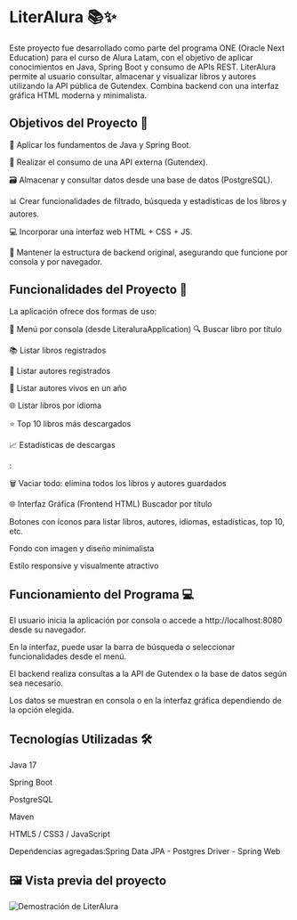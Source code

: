 # **LiterAlura 📚✨**

Este proyecto fue desarrollado como parte del programa ONE (Oracle Next Education) para el curso de Alura Latam, con el objetivo de aplicar conocimientos en Java, Spring Boot y consumo de APIs REST. LiterAlura permite al usuario consultar, almacenar y visualizar libros y autores utilizando la API pública de Gutendex. Combina backend con una interfaz gráfica HTML moderna y minimalista.

## **Objetivos del Proyecto 🎯**

🧠 Aplicar los fundamentos de Java y Spring Boot.

🔗 Realizar el consumo de una API externa (Gutendex).

🗃️ Almacenar y consultar datos desde una base de datos (PostgreSQL).

📊 Crear funcionalidades de filtrado, búsqueda y estadísticas de los libros y autores.

💻 Incorporar una interfaz web HTML + CSS + JS.

🧪 Mantener la estructura de backend original, asegurando que funcione por consola y por navegador.

## **Funcionalidades del Proyecto 🚀**

La aplicación ofrece dos formas de uso:

🧾 Menú por consola (desde LiteraluraApplication)
🔍 Buscar libro por título

📚 Listar libros registrados

👤 Listar autores registrados

📅 Listar autores vivos en un año

🌐 Listar libros por idioma

⭐ Top 10 libros más descargados

📈 Estadísticas de descargas

:

🗑️ Vaciar todo: elimina todos los libros y autores guardados

🌐 Interfaz Gráfica (Frontend HTML)
Buscador por título

Botones con íconos para listar libros, autores, idiomas, estadísticas, top 10, etc.

Fondo con imagen y diseño minimalista

Estilo responsive y visualmente atractivo

## **Funcionamiento del Programa 💻**

El usuario inicia la aplicación por consola o accede a http://localhost:8080 desde su navegador.

En la interfaz, puede usar la barra de búsqueda o seleccionar funcionalidades desde el menú.

El backend realiza consultas a la API de Gutendex o la base de datos según sea necesario.

Los datos se muestran en consola o en la interfaz gráfica dependiendo de la opción elegida.

## **Tecnologías Utilizadas 🛠️**

Java 17

Spring Boot

PostgreSQL

Maven

HTML5 / CSS3 / JavaScript

Dependencias agregadas:Spring Data JPA - Postgres Driver - Spring Web

## 🖼️ Vista previa del proyecto

![Demostración de LiterAlura]("C:\Users\lucia\Downloads\LiterAluraVideo.gif")


